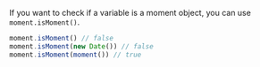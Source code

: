 If you want to check if a variable is a moment object, you can use `moment.isMoment()`.

```javascript
moment.isMoment() // false
moment.isMoment(new Date()) // false
moment.isMoment(moment()) // true
```
